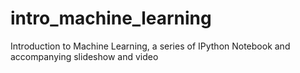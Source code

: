 # intro_machine_learning
Introduction to Machine Learning, a series of IPython Notebook and accompanying slideshow and video
